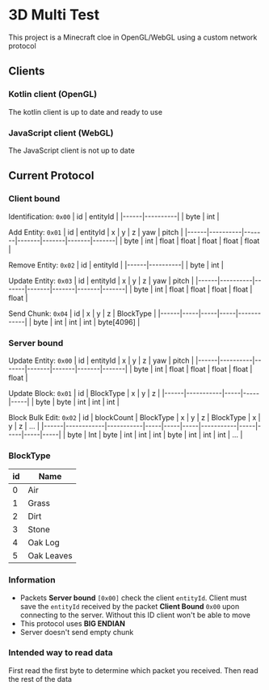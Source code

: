# 3D Multi Test
This project is a Minecraft cloe in OpenGL/WebGL using a custom network protocol

## Clients

### Kotlin client (OpenGL)
The kotlin client is up to date and ready to use

### JavaScript client (WebGL)
The JavaScript client is not up to date

## Current Protocol

### Client bound

Identification: `0x00`
| id   | entityId |
|------|----------|
| byte | int      |

Add Entity: `0x01`
| id   | entityId | x     | y     | z     | yaw   | pitch |
|------|----------|-------|-------|-------|-------|-------|
| byte | int      | float | float | float | float | float |

Remove Entity: `0x02`
| id   | entityId |
|------|----------|
| byte | int      |


Update Entity: `0x03`
| id   | entityId | x     | y     | z     | yaw   | pitch |
|------|----------|-------|-------|-------|-------|-------|
| byte | int      | float | float | float | float | float |

Send Chunk: `0x04`
| id   | x   | y   | z   | BlockType  |
|------|-----|-----|-----|------------|
| byte | int | int | int | byte[4096] |

### Server bound
Update Entity: `0x00`
| id   | entityId | x     | y     | z     | yaw   | pitch |
|------|----------|-------|-------|-------|-------|-------|
| byte | int      | float | float | float | float | float |

Update Block: `0x01`
| id   | BlockType | x   | y   | z   |
|------|-----------|-----|-----|-----|
| byte | byte      | int | int | int |

Block Bulk Edit: `0x02`
| id   | blockCount | BlockType | x   | y   | z   | BlockType | x   | y   | z   | ... |
|------|------------|-----------|-----|-----|-----|-----------|-----|-----|-----|-----|
| byte | Int        | byte      | int | int | int | byte      | int | int | int | ... |

### BlockType
| id | Name       |
|----|------------|
| 0  | Air        |
| 1  | Grass      |
| 2  | Dirt       |
| 3  | Stone      |
| 4  | Oak Log    |
| 5  | Oak Leaves |


### Information
- Packets **Server bound** `[0x00]` check the client `entityId`. Client must save the `entityId` received by the packet **Client Bound** `0x00` upon connecting to the server. Without this ID client won't be able to move
- This protocol uses **BIG ENDIAN**
- Server doesn't send empty chunk

### Intended way to read data
First read the first byte to determine which packet you received. Then read the rest of the data
